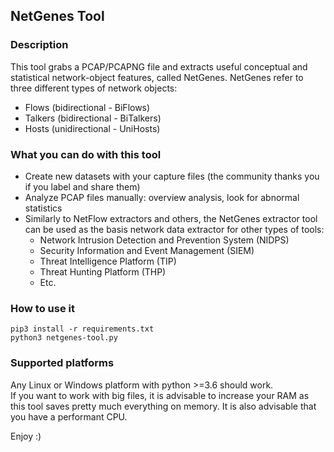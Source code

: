 ## NetGenes Tool
### Description
This tool grabs a PCAP/PCAPNG file and extracts useful conceptual and statistical network-object features, called NetGenes. NetGenes refer to three different types of network objects:
- Flows (bidirectional - BiFlows)
- Talkers (bidirectional - BiTalkers)
- Hosts (unidirectional - UniHosts)

### What you can do with this tool
- Create new datasets with your capture files (the community thanks you if you label and share them)
- Analyze PCAP files manually: overview analysis, look for abnormal statistics
- Similarly to NetFlow extractors and others, the NetGenes extractor tool can be used as the basis network data extractor for other types of tools:
  - Network Intrusion Detection and Prevention System (NIDPS)
  - Security Information and Event Management (SIEM)
  - Threat Intelligence Platform (TIP)
  - Threat Hunting Platform (THP)
  - Etc.

### How to use it
```pip3 install -r requirements.txt```  
```python3 netgenes-tool.py```  

### Supported platforms
Any Linux or Windows platform with python >=3.6 should work.  
If you want to work with big files, it is advisable to increase your RAM as this tool saves pretty much everything on memory. It is also advisable that you have a performant CPU.

Enjoy :)
